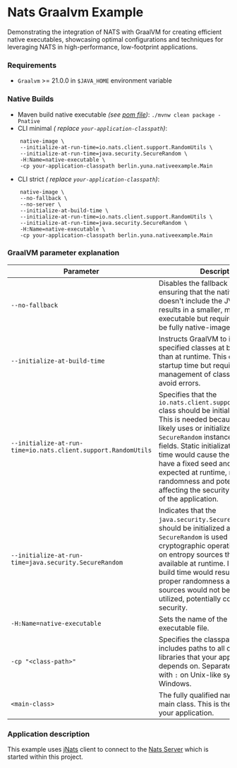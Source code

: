 # Nats Graalvm Example

Demonstrating the integration of NATS with GraalVM for creating efficient native executables, showcasing optimal
configurations and techniques for leveraging NATS in high-performance, low-footprint applications.

### Requirements

* `Graalvm` >= 21.0.0 in `$JAVA_HOME` environment variable

### Native Builds

* Maven build native executable _(see [pom file](pom.xml))_: `./mvnw clean package -Pnative`
* CLI minimal _(
  replace `your-application-classpath`)_:

```shell
    native-image \
    --initialize-at-run-time=io.nats.client.support.RandomUtils \
    --initialize-at-run-time=java.security.SecureRandom \
    -H:Name=native-executable \
    -cp your-application-classpath berlin.yuna.nativeexample.Main
```

* CLI strict _(
  replace `your-application-classpath`)_:

```shell
    native-image \
    --no-fallback \
    --no-server \
    --initialize-at-build-time \
    --initialize-at-run-time=io.nats.client.support.RandomUtils \
    --initialize-at-run-time=java.security.SecureRandom \
    -H:Name=native-executable \
    -cp your-application-classpath berlin.yuna.nativeexample.Main
```

### GraalVM parameter explanation

| Parameter                                                     | Description                                                                                                                                                                                                                                                                                                                                                                                                                                     |
|---------------------------------------------------------------|-------------------------------------------------------------------------------------------------------------------------------------------------------------------------------------------------------------------------------------------------------------------------------------------------------------------------------------------------------------------------------------------------------------------------------------------------|
| `--no-fallback`                                               | Disables the fallback feature, ensuring that the native image doesn't include the JVM. This results in a smaller, more efficient executable but requires all code to be fully native-image compatible.                                                                                                                                                                                                                                          |
| `--initialize-at-build-time`                                  | Instructs GraalVM to initialize specified classes at build time rather than at runtime. This can improve startup time but requires careful management of class initialization to avoid errors.                                                                                                                                                                                                                                                  |
| `--initialize-at-run-time=io.nats.client.support.RandomUtils` | Specifies that the `io.nats.client.support.RandomUtils` class should be initialized at runtime. This is needed because this class likely uses or initializes `Random` or `SecureRandom` instances in static fields. Static initialization at build time would cause these instances to have a fixed seed and not behave as expected at runtime, reducing randomness and potentially affecting the security or functionality of the application. |
| `--initialize-at-run-time=java.security.SecureRandom`         | Indicates that the `java.security.SecureRandom` class should be initialized at runtime. `SecureRandom` is used for cryptographic operations and relies on entropy sources that are only available at runtime. Initializing it at build time would result in a lack of proper randomness as the entropy sources would not be properly utilized, potentially compromising security.                                                               |
| `-H:Name=native-executable`                                   | Sets the name of the generated executable file.                                                                                                                                                                                                                                                                                                                                                                                                 |
| `-cp "<class-path>"`                                          | Specifies the classpath, which includes paths to all classes and libraries that your application depends on. Separate multiple paths with `:` on Unix-like systems or `;` on Windows.                                                                                                                                                                                                                                                           |
| `<main-class>`                                                | The fully qualified name of your main class. This is the entry point of your application.                                                                                                                                                                                                                                                                                                                                                       |

### Application description

This example uses [jNats](https://github.com/nats-io/nats.java) client to connect to
the [Nats Server](https://github.com/YunaBraska/nats-server) which is started within this project.

